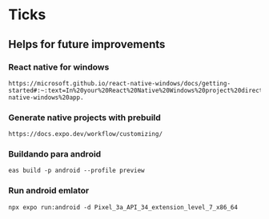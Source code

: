 # Ticks

## Helps for future improvements

### React native for windows

    https://microsoft.github.io/react-native-windows/docs/getting-started#:~:text=In%20your%20React%20Native%20Windows%20project%20directory%2C%20run%3A,React%20packager%20as%20well%20as%20a%20react-native-windows%20app.

### Generate native projects with prebuild

    https://docs.expo.dev/workflow/customizing/

### Buildando para android

    eas build -p android --profile preview

### Run android emlator

    npx expo run:android -d Pixel_3a_API_34_extension_level_7_x86_64
